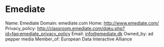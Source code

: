 
# Emediate

Name: Emediate
Domain: emediate.com
Home: http://www.emediate.com/
Privacy_policy: http://classroom.emediate.com/doku.php?id=faq:emediate_privacy_policy
Email: info@emediate.dk
Owned_by: ad pepper media
Member_of: European Data Interactive Alliance
